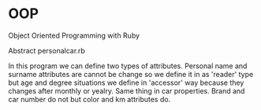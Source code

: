 # OOP
Object Oriented Programming with Ruby

Abstract personalcar.rb

In this program we can define two types of attributes. Personal name and surname attributes are cannot 
be change so we define it in as 'reader' type but age and degree situations we define in 'accessor' way because 
they changes after monthly or yealry. Same thing in car properties. Brand and car number do not 
but color and km attributes do.

